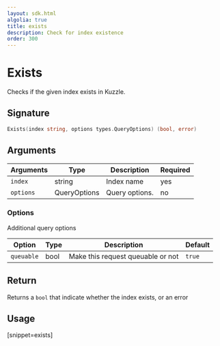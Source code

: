 ```yaml
---
layout: sdk.html
algolia: true
title: exists
description: Check for index existence
order: 300
---
```


# Exists

Checks if the given index exists in Kuzzle.

## Signature

```go
Exists(index string, options types.QueryOptions) (bool, error)
```

## Arguments

| Arguments | Type         | Description                           | Required |
| --------- | ------------ | ------------------------------------- | -------- |
| `index`   | string       | Index name                            | yes      |
| `options` | QueryOptions | Query options. | no       |

### **Options**

Additional query options

| Option     | Type    | Description                       | Default |
| ---------- | ------- | --------------------------------- | ------- |
| `queuable` | bool | Make this request queuable or not | `true`  |

## Return

Returns a `bool` that indicate whether the index exists, or an error

## Usage

[snippet=exists]
